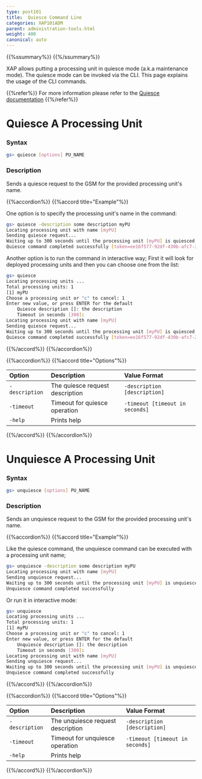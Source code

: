 ```yaml
---
type: post101
title:  Quiesce Command Line
categories: XAP101ADM
parent: administration-tools.html
weight: 400
canonical: auto
---
```


{{%ssummary%}} {{%/ssummary%}}

XAP allows putting a processing unit in quiesce mode (a.k.a maintenance mode). The quiesce mode can be invoked via the CLI. This page explains the usage of the CLI commands.

{{%refer%}}
For more information please refer to the [Quiesce documentation](./quiesce-overview.html)
{{%/refer%}}

# Quiesce A Processing Unit

### Syntax


```bash
gs> quiesce [options] PU_NAME
```

### Description

Sends a quiesce request to the GSM for the provided processing unit's name.

{{%accordion%}}
{{%accord title="Example"%}}

One option is to specify the processing unit's name in the command:


```bash
gs> quiesce -description some description myPU
Locating processing unit with name [myPU]
Sending quiesce request...
Waiting up to 300 seconds until the processing unit [myPU] is quiesced
Quiesce command completed successfully [token=ee16f577-92df-430b-afc7-2dd9f2c16998]
```

Another option is to run the command in interactive way; First it will look for deployed processing units and then you can choose one from the list:


```bash
gs> quiesce
Locating processing units ...
Total processing units: 1
[1]	myPU
Choose a processing unit or "c" to cancel: 1
Enter new value, or press ENTER for the default
	Quiesce description []: the description
	Timeout in seconds [300]: 
Locating processing unit with name [myPU]
Sending quiesce request...
Waiting up to 300 seconds until the processing unit [myPU] is quiesced
Quiesce command completed successfully [token=ee16f577-92df-430b-afc7-2dd9f2c16998]
```

{{%/accord%}}
{{%/accordion%}}

{{%accordion%}}
{{%accord title="Options"%}}


|Option|Description|Value Format|
|:-----|:----------|:-----------|
| `-description` | The quiesce request description | `-description [description]`|
| `-timeout` | Timeout for quiesce operation |`-timeout [timeout in seconds]`|
| `-help`  | Prints help | |
{{%/accord%}}
{{%/accordion%}}




# Unquiesce A Processing Unit

### Syntax


```bash
gs> unquiesce [options] PU_NAME
```

### Description

Sends an unquiesce request to the GSM for the provided processing unit's name.

{{%accordion%}}
{{%accord title="Example"%}}

Like the quiesce command, the unquiesce command can be executed with a processing unit name;


```bash
gs> unquiesce -description some description myPU
Locating processing unit with name [myPU]
Sending unquiesce request...
Waiting up to 300 seconds until the processing unit [myPU] is unquiesced
Unquiesce command completed successfully
```

Or run it in interactive mode:


```bash
gs> unquiesce
Locating processing units ...
Total processing units: 1
[1]	myPU
Choose a processing unit or "c" to cancel: 1
Enter new value, or press ENTER for the default
	Unquiesce description []: the description
	Timeout in seconds [300]: 
Locating processing unit with name [myPU]
Sending unquiesce request...
Waiting up to 300 seconds until the processing unit [myPU] is unquiesced
Unquiesce command completed successfully
```

{{%/accord%}}
{{%/accordion%}}

{{%accordion%}}
{{%accord title="Options"%}}


|Option|Description|Value Format|
|:-----|:----------|:-----------|
| `-description` | The unquiesce request description | `-description [description]`|
| `-timeout` | Timeout for unquiesce operation |`-timeout [timeout in seconds]`|
| `-help`  | Prints help | |
{{%/accord%}}
{{%/accordion%}}
